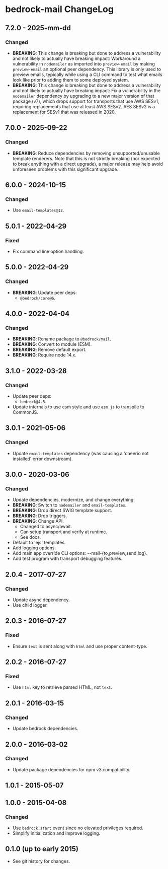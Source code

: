 # bedrock-mail ChangeLog

## 7.2.0 - 2025-mm-dd

### Changed
- **BREAKING**: This change is breaking but done to address a vulnerability
  and not likely to actually have breaking impact: Workaround a vulnerability
  in `nodemailer` as imported into `preview-email` by making `preview-email`
  an optional peer dependency. This library is only used to preview emails,
  typically while using a CLI command to test what emails look like prior to
  adding them to some deployed system.
- **BREAKING**: This change is breaking but done to address a vulnerability
  and not likely to actually have breaking impact: Fix a vulnerability in the
  `nodemailer` dependency by upgrading to a new major version of that package
  (v7), which drops support for transports that use AWS SESv1, requiring
  replacements that use at least AWS SESv2. AES SESv2 is a replacement for
  SESv1 that was released in 2020.

## 7.0.0 - 2025-09-22

### Changed
- **BREAKING**: Reduce dependencies by removing unsupported/unusable template
  renderers. Note that this is not strictly breaking (nor expected to break
  anything with a direct upgrade), a major release may help avoid unforeseen
  problems with this significant upgrade.

## 6.0.0 - 2024-10-15

### Changed
- Use `email-templates@12`.

## 5.0.1 - 2022-04-29

### Fixed
- Fix command line option handling.

## 5.0.0 - 2022-04-29

### Changed
- **BREAKING**: Update peer deps:
  - `@bedrock/core@6`.

## 4.0.0 - 2022-04-04

### Changed
- **BREAKING**: Rename package to `@bedrock/mail`.
- **BREAKING**: Convert to module (ESM).
- **BREAKING**: Remove default export.
- **BREAKING**: Require node 14.x.

## 3.1.0 - 2022-03-28

### Changed
- Update peer deps:
  - `bedrock@4.5`.
- Update internals to use esm style and use `esm.js` to
  transpile to CommonJS.

## 3.0.1 - 2021-05-06

### Changed
- Update `email-templates` dependency (was causing a 'cheerio not installed' error
  downstream).

## 3.0.0 - 2020-03-06

### Changed
- Update dependencies, modernize, and change everything.
- **BREAKING**: Switch to `nodemailer` and `email-templates`.
- **BREAKING**: Drop direct SWIG template support.
- **BREAKING**: Drop triggers.
- **BREAKING**: Change API.
  - Changed to async/await.
  - Can setup transport and verify at runtime.
  - See docs.
- Default to 'ejs' templates.
- Add logging options.
- Add main app override CLI options: --mail-{to,preview,send,log}.
- Add test program with transport debugging features.

## 2.0.4 - 2017-07-27

### Changed
- Update async dependency.
- Use child logger.

## 2.0.3 - 2016-07-27

### Fixed
- Ensure `text` is sent along with `html` and use proper content-type.

## 2.0.2 - 2016-07-27

### Fixed
- Use `html` key to retrieve parsed HTML, not `text`.

## 2.0.1 - 2016-03-15

### Changed
- Update bedrock dependencies.

## 2.0.0 - 2016-03-02

### Changed
- Update package dependencies for npm v3 compatibility.

## 1.0.1 - 2015-05-07

## 1.0.0 - 2015-04-08

### Changed
- Use `bedrock.start` event since no elevated privileges required.
- Simplify initialization and improve logging.

## 0.1.0 (up to early 2015)

- See git history for changes.
